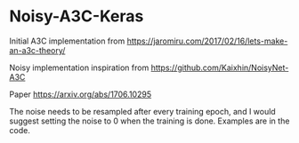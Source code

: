 # Noisy-A3C-Keras

Initial A3C implementation from https://jaromiru.com/2017/02/16/lets-make-an-a3c-theory/

Noisy implementation inspiration from https://github.com/Kaixhin/NoisyNet-A3C

Paper https://arxiv.org/abs/1706.10295

The noise needs to be resampled after every training epoch, and I would suggest setting the noise to 0 when the training is done. Examples are in the code.
